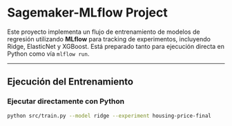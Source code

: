 # Sagemaker-MLflow Project

Este proyecto implementa un flujo de entrenamiento de modelos de regresión utilizando **MLflow** para tracking de experimentos, incluyendo Ridge, ElasticNet y XGBoost. Está preparado tanto para ejecución directa en Python como vía `mlflow run`.

---

## Ejecución del Entrenamiento

### Ejecutar directamente con Python

```bash
python src/train.py --model ridge --experiment housing-price-final
```
